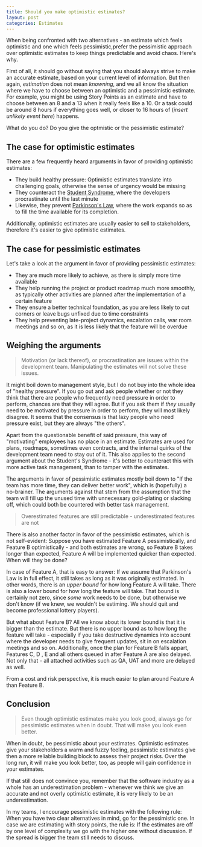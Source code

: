 ```yaml
---
title: Should you make optimistic estimates?
layout: post
categories: Estimates
---
```

When being confronted with two alternatives - an estimate which feels optimistic and one which feels pessimistic,prefer the pessimistic approach over optimistic estimates to keep things predictable and avoid chaos. Here's why.

First of all, it should go without saying that you should always strive to make an accurate estimate, based on your current level of information. But then again, *estimation* does not mean *knowning*, and we all know the situation where we have to choose between an optimistic and a pessimistic estimate. For example, you might be using Story Points as an estimate and have to choose between an 8 and a 13 when it really feels like a 10. Or a task could be around 8 hours if everything goes well, or closer to 16 hours of (*insert unlikely event here*) happens.

What do you do? Do you give the optmistic or the pessimistic estimate?

## The case for optimistic estimates
There are a few frequently heard arguments in favor of providing optimistic estimates:
- They build healthy pressure: Optimistic estimates translate into challenging goals, otherwise the sense of urgency would be missing
- They counteract the [Student Syndrome](https://en.wikipedia.org/wiki/Student_syndrome), where the developers procrastinate until the last minute
- Likewise, they prevent [Parkinson's Law](https://en.wikipedia.org/wiki/Parkinson%27s_law), where the work expands so as to fill the time available for its completion.

Additionally, optimistic estimates are usually easier to sell to stakeholders, therefore it's easier to give optimistic estimates.

## The case for pessimistic estimates
Let's take a look at the argument in favor of providing pessimistic estimates:
- They are much more likely to achieve, as there is simply more time available
- They help running the project or product roadmap much more smoothly, as typically other activities are planned after the implementation of a certain feature
- They ensure a better technical foundation, as you are less likely to cut corners  or leave bugs unfixed due to time constraints
- They help preventing late-project dynamics, escalation calls, war room meetings and so on, as it is less likely that the feature will be overdue


## Weighing the arguments
> Motivation (or lack thereof), or procrastination are issues within the development team. Manipulating the estimates will not solve these issues.

It might boil down to management style, but I do not buy into the whole idea of "healthy pressure". If you go out and ask people whether or not they think that there are people who frequently need pressure in order to perform, chances are that they will agree. But if you ask them if _they_ usually need to be motivated by pressure in order to perform, they will most likely disagree. It seems that the consensus is that lazy people who need pressure exist, but they are always "the others".

Apart from the questionable benefit of said pressure, this way of "motivating" employees has no place in an estimate. Estimates are used for plans, roadmaps, sometimes even contracts, and the internal quirks of the development team need to stay out of it. This also applies to the second argument about the Student's Syndrome - it's better to counteract this with more active task management, than to tamper with the estimates.

The arguments in favor of pessimistic estimates mostly boil down to "If the team has more time, they can deliver better work", which is (hopefully) a no-brainer. The arguments against that stem from the assumption that the team will fill up the unused time with unnecessary gold-plating or slacking off, which could both be countered with better task management.

> Overestimated features are still predictable - underestimated features are not

There is also another factor in favor of the pessimistic estimates, which is not self-evident:
Suppose you have estimated Feature A pessimistically, and Feature B optimistically - and both estimates are wrong, so Feature B takes longer than expected, Feature A will be implemented quicker than expected. When will they be done?

In case of Feature A, that is easy to answer: If we assume that Parkinson's Law is in full effect, it still takes as long as it was originally estimated. In other words, there is an *upper bound* for how long Feature A will take. There is also a lower bound for how long the feature will take. That bound is certainly not zero, since *some* work needs to be done, but otherwise we don't know (if we knew, we wouldn't be estiming. We should quit and become professional lottery players).

But what about Feature B? All we know about its lower bound is that it is bigger than the estimate. But there is no upper bound as to how long the feature will take - especially if you take destructive dynamics into account where the developer needs to give frequent updates, sit in on escalation meetings and so on. Additionally, once the plan for Feature B falls appart, Features C, D , E and all others queued in after Feature A are also delayed. Not only that - all attached activities such as QA, UAT and more are delayed as well.

From a cost and risk perspective, it is much easier to plan around Feature A than Feature B.

## Conclusion

> Even though optimistic estimates make you look good, always go for pessimistic estimates when in doubt. That will make you look even better.

When in doubt, be pessimistic about your estimates. Optimistic estimates give your stakeholders a warm and fuzzy feeling, pessimistic estimates give then a more reliable building block to assess their project risks. Over the long run, it will make you look better, too, as people will gain confidence in your estimates.

If that still does not convince you, remember that the software industry as a whole has an underestimation problem - whenever we think we give an accurate and not overly optimistic estimate, it is very likely to be an underestimation.

In my teams, I encourage pessimistic estimates with the following rule: When you have two clear alternatives in mind, go for the pessimistic one. In case we are estimating with story points, the rule is: If the estimates are off by one level of complexity we go with the higher one without discussion. If the spread is bigger the team still needs to discuss.

